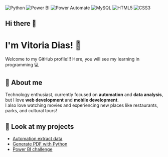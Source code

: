 ![Python](https://img.shields.io/badge/Python-3776AB?style=flat-square&logo=python&logoColor=white)
![Power BI](https://img.shields.io/badge/Power%20BI-F2C811?style=flat-square&logo=powerbi&logoColor=black)
![Power Automate](https://img.shields.io/badge/Power%20Automate-0078D4?style=flat-square&logo=microsoftpowerautomate&logoColor=white)
![MySQL](https://img.shields.io/badge/MySQL-4479A1?style=flat-square&logo=mysql&logoColor=white)
![HTML5](https://img.shields.io/badge/HTML5-E34F26?style=flat-square&logo=html5&logoColor=white)
![CSS3](https://img.shields.io/badge/CSS3-1572B6?style=flat-square&logo=css3&logoColor=white)



## Hi there 👋
# I'm **Vitoria Dias**! 👧

Welcome to my GitHub profile!!! Here, you will see my learning in programming 💻

## 📖 About me
Technology enthusiast, currently focused on **automation** and **data analysis**, but I love **web development** and **mobile development**.  
I also love watching movies and experiencing new places like restaurants, parks, and cultural tours! 

## 🚀 Look at my projects
- [Automation extract data]([link_para_repositorio_1](https://github.com/vitorialrdias/ProjetoEmendasParlamentares))
- [Generate PDF with Python]([link_para_repositorio_2](https://github.com/vitorialrd/python))
- [Power BI challenge]([lhttps://github.com/vitorialrdias/dio-desafio-power-bi](https://github.com/vitorialrd/dio-desafio-power-bi))


